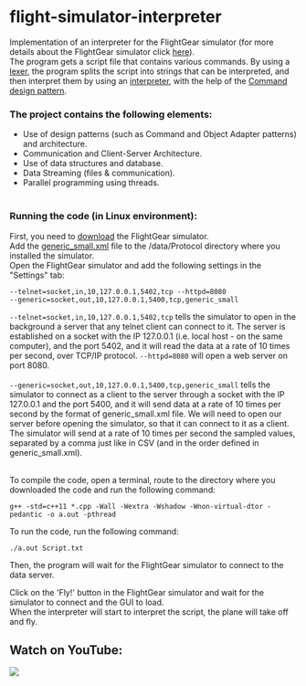 # flight-simulator-interpreter

Implementation of an interpreter for the FlightGear simulator (for more details about the FlightGear simulator click [here](https://www.flightgear.org/about/)).<br />
The program gets a script file that contains various commands. By using a [lexer](https://en.wikipedia.org/wiki/Lexical_analysis), the program splits the script into strings that can be interpreted, and then interpret them by using an [interpreter](https://en.wikipedia.org/wiki/Interpreter_(computing)), with the help of the [Command design pattern](https://en.wikipedia.org/wiki/Command_pattern).<br />

### The project contains the following elements:<br />

* Use of design patterns (such as Command and Object Adapter patterns) and architecture.<br />
* Communication and Client-Server Architecture.<br />
* Use of data structures and database.<br />
* Data Streaming (files & communication).<br />
* Parallel programming using threads.<br /><br />

### Running the code (in Linux environment):
First, you need to [download](https://www.flightgear.org/download/) the FlightGear simulator.<br />
Add the [generic_small.xml](https://github.com/YamitCohenTsedek/flight-simulator-interpreter/blob/main/generic_small.xml) file to the /data/Protocol directory where you installed the simulator.<br />
Open the FlightGear simulator and add the following settings in the "Settings" tab:<br />
```
--telnet=socket,in,10,127.0.0.1,5402,tcp --httpd=8080
--generic=socket,out,10,127.0.0.1,5400,tcp,generic_small
```

```--telnet=socket,in,10,127.0.0.1,5402,tcp``` tells the simulator to open in the background a server that any telnet client can connect to it.
The server is established on a socket with the IP 127.0.0.1 (i.e. local host - on the same computer), and the port 5402, and it will read the data at a rate of 10 times per second, over TCP/IP protocol. ```--httpd=8080``` will open a web server on port 8080.<br />  
```--generic=socket,out,10,127.0.0.1,5400,tcp,generic_small``` tells the simulator to connect as a client to the server through a socket with the IP 127.0.0.1 and the port 5400, and it will send data at a rate of 10 times per second by the format of generic_small.xml file. We will need to open our server before opening the simulator, so that it can connect to it as a client.<br />
The simulator will send at a rate of 10 times per second the sampled values, separated by a comma just like in CSV (and in the order defined in generic_small.xml).<br /><br />

To compile the code, open a terminal, route to the directory where you downloaded the code and run the following command:
```
g++ -std=c++11 *.cpp -Wall -Wextra -Wshadow -Wnon-virtual-dtor -pedantic -o a.out -pthread
```
To run the code, run the following command:
```
./a.out Script.txt 
```
Then, the program will wait for the FlightGear simulator to connect to the data server.<br />

Click on the 'Fly!' button in the FlightGear simulator and wait for the simulator to connect and the GUI to load.<br />
When the interpreter will start to interpret the script, the plane will take off and fly.

## Watch on YouTube:

[![](https://user-images.githubusercontent.com/45918740/97620839-c28e8200-1a2a-11eb-91e7-c43f44122d9f.JPG)](https://www.youtube.com/watch?v=YGbEjnZf9i4)
